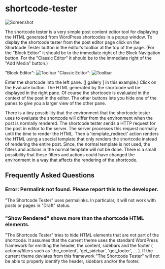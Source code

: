 # shortcode-tester

![Screenshot](https://raw.githubusercontent.com/magenta-cuda/shortcode-tester/master/assets/both-70.png)

The shortcode tester is a very simple post content editor tool for displaying the HTML generated from WordPress shortcodes in a popup window. To display the shortcode tester from the post editor page click on the Shortcode Tester button in the editor’s toolbar at the top of the page. (For the "Block Editor" it should be to the immediate right of the Block Navigation button. For the "Classic Editor" it should be to the immediate right of the "Add Media" button.)

"Block Editor": ![Toolbar](https://raw.githubusercontent.com/magenta-cuda/shortcode-tester/master/assets/toolbar-gutenberg.png)
"Classic Editor": ![Toolbar](https://raw.githubusercontent.com/magenta-cuda/shortcode-tester/master/assets/toolbar-classic.png)

Enter the shortcode into the left pane. (\[ gallery \] in this example.) Click on the Evaluate button. The HTML generated by the shortcode will be displayed in the right pane. Of course the shortcode is evaluated in the context of the post in the editor. The other buttons lets you hide one of the panes to give you a larger view of the other pane.

There is a tiny possibility that the environment that the shortcode tester uses to evaluate the shortcode will differ from the environment when the post is normally rendered. The shortcode tester sends a HTTP request for the post in editor to the server. The server processes this request normally until the time to render the HTML. Then a 'template_redirect' action renders the HTML using a special template that only renders the shortcode instead of rendering the entire post. Since, the normal template is not used, the filters and actions in the normal template will not be done. There is a small possibility that these filters and actions could have changed the environment in a way that affects the rendering of the shortcode.

## Frequently Asked Questions
### Error: Permalink not found. Please report this to the developer.
"The Shortcode Tester" uses permalinks. In particular, it will not work with posts or pages in "Draft" status.

### "Show Rendered" shows more than the shortcode HTML elements.
"The Shortcode Tester" tries to hide HTML elements that are not part of the shortcode. It assumes that the current theme uses the standard WordPress framework for emitting the header, the content, sidebars and the footer ( actions/filters such as 'the_content', 'get_sidebar', 'get_footer', ... ). If the current theme deviates from this framework "The Shortcode Tester" will not be able to properly identify the header, sidebars and/or the footer.
